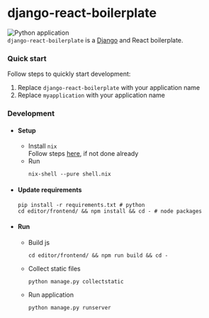 # django-react-boilerplate
![Python application](https://github.com/wilspi/django-react-boilerplate/workflows/Python%20application/badge.svg?branch=master)     
`django-react-boilerplate` is a [Django](https://www.djangoproject.com/) and React boilerplate.  

### Quick start
Follow steps to quickly start development:  
1. Replace `django-react-boilerplate` with your application name
2. Replace `myapplication` with your application name

### Development
* #### Setup

  * Install `nix`  
    Follow steps [here](https://gist.github.com/wilspi/aad81f832d030d80fca91dfa264a1f8a), if not done already
  * Run
    ```
    nix-shell --pure shell.nix
    ```

* #### Update requirements
    ```
    pip install -r requirements.txt # python
    cd editor/frontend/ && npm install && cd - # node packages
    ```

* #### Run
  * Build js 
    ```
    cd editor/frontend/ && npm run build && cd -
    ```
  * Collect static files
    ```
    python manage.py collectstatic
    ```
  * Run application
    ```
    python manage.py runserver
    ```
  
